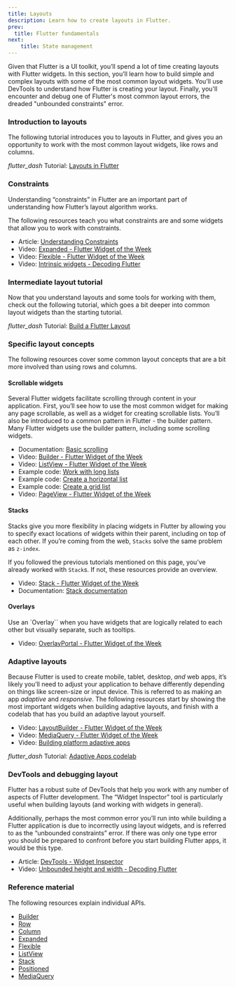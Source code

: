 ```yaml
---
title: Layouts
description: Learn how to create layouts in Flutter.
prev:
  title: Flutter fundamentals
next:
    title: State management
---
```


Given that Flutter is a UI toolkit, you’ll spend a lot of time creating layouts
with Flutter widgets. In this section, you’ll learn how to build simple and
complex layouts with some of the most common layout widgets.
You’ll use DevTools to understand how Flutter is creating your layout.
Finally, you'll encounter and debug one of Flutter's most common layout errors,
the dreaded "unbounded constraints" error.

### Introduction to layouts

The following tutorial introduces you to layouts in Flutter, and gives you an
opportunity to work with the most common layout widgets, like rows and columns.

<i class="material-symbols" aria-hidden="true">flutter_dash</i> Tutorial: [Layouts in Flutter][]

### Constraints

Understanding “constraints” in Flutter are an important part of understanding
how Flutter’s layout algorithm works.

The following resources teach you what constraints are and some widgets that
allow you to work with constraints.

* Article: [Understanding Constraints][]
* Video: [Expanded - Flutter Widget of the Week][]
* Video: [Flexible - Flutter Widget of the Week][]
* Video: [Intrinsic widgets - Decoding Flutter][]

### Intermediate layout tutorial

Now that you understand layouts and some tools for working with them, 
check out the following tutorial, which goes a bit deeper into common layout
widgets than the starting tutorial.

<i class="material-symbols" aria-hidden="true">flutter_dash</i> Tutorial: [Build a Flutter Layout][]

### Specific layout concepts

The following resources cover some common layout concepts
that are a bit more involved than using rows and columns.

#### Scrollable widgets

Several Flutter widgets facilitate scrolling through content in
your application. First, you’ll see how to use the most common widget for
making any page scrollable, as well as a widget for creating scrollable
lists. You’ll also be introduced to a common pattern in Flutter - the builder
pattern. Many Flutter widgets use the builder pattern, including some
scrolling widgets.

* Documentation: [Basic scrolling][]
* Video: [Builder - Flutter Widget of the Week][]
* Video: [ListView - Flutter Widget of the Week][]
* Example code: [Work with long lists][]
* Example code: [Create a horizontal list][]
* Example code: [Create a grid list][]
* Video: [PageView - Flutter Widget of the Week][]

#### Stacks

Stacks give you more flexibility in placing widgets in Flutter by allowing you
to specify exact locations of widgets within their parent, including on top of
each other. If you’re coming from the web, `Stacks` solve the same problem
as `z-index`.

If you followed the previous tutorials mentioned on this page, you’ve already
worked with `Stack`s. If not, these resources provide an overview.

* Video: [Stack - Flutter Widget of the Week][]
* Documentation: [Stack documentation][]

#### Overlays

Use an `Overlay`` when you have widgets that are logically related to each
other but visually separate, such as tooltips.

* Video: [OverlayPortal - Flutter Widget of the Week][]

### Adaptive layouts

Because Flutter is used to create mobile, tablet, desktop, _and_ web apps, it’s
likely you’ll need to adjust your application to behave differently depending on
things like screen-size or input device. This is referred to as making an app
_adaptive_ and _responsive_. The following resources start by
showing the most important widgets when building adaptive layouts, and finish
with a codelab that has you build an adaptive layout yourself.

* Video: [LayoutBuilder - Flutter Widget of the Week][]
* Video: [MediaQuery - Flutter Widget of the Week][]
* Video: [Building platform adaptive apps][]

<i class="material-symbols" aria-hidden="true">flutter_dash</i> Tutorial: [Adaptive Apps codelab][]

### DevTools and debugging layout

Flutter has a robust suite of DevTools that help you work with any number
of aspects of Flutter development. The “Widget Inspector” tool is particularly
useful when building layouts (and working with widgets in general).

Additionally, perhaps the most common error you’ll run into while building a
Flutter application is due to incorrectly using layout widgets, and is referred
to as the “unbounded constraints” error. If there was only one type error you
should be prepared to confront before you start building Flutter apps, it would be
this type.

* Article: [DevTools - Widget Inspector][]
* Video: [Unbounded height and width - Decoding Flutter][]

### Reference material

The following resources explain individual APIs.

- [Builder][]
- [Row][]
- [Column][]
- [Expanded][]
- [Flexible][]
- [ListView][]
- [Stack][]
- [Positioned][]
- [MediaQuery][]

[Layouts in Flutter]: /ui/layout
[Understanding Constraints]: /ui/layout/constraints
[Expanded - Flutter Widget of the Week]: https://www.youtube.com/watch?v=_rnZaagadyo
[Flexible - Flutter Widget of the Week]: https://www.youtube.com/watch?v=CI7x0mAZiY0
[Intrinsic widgets - Decoding Flutter]: https://www.youtube.com/watch?v=Si5XJ_IocEs
[Build a Flutter Layout]: /ui/layout/tutorial
[Basic scrolling]: /ui/layout/scrolling#basic-scrolling
[Builder - Flutter Widget of the Week]: https://www.youtube.com/watch?v=xXNOkIuSYuA
[ListView - Flutter Widget of the Week]: https://www.youtube.com/watch?v=KJpkjHGiI5A
[Work with long lists]: /cookbook/lists/long-lists
[Create a horizontal list]: /cookbook/lists/horizontal-list
[Create a grid list]: /cookbook/lists/grid-lists
[PageView - Flutter Widget of the Week]: https://www.youtube.com/watch?v=J1gE9xvph-A
[Stack - Flutter Widget of the Week]: https://www.youtube.com/watch?v=liEGSeD3Zt8
[Stack documentation]: /ui/layout#stack
[OverlayPortal - Flutter Widget of the Week]: https://www.youtube.com/watch?v=S0Ylpa44OAQ
[LayoutBuilder - Flutter Widget of the Week]: https://www.youtube.com/watch?v=IYDVcriKjsw
[MediaQuery - Flutter Widget of the Week]: https://www.youtube.com/watch?v=A3WrA4zAaPw
[Adaptive Apps codelab]: https://codelabs.developers.google.com/codelabs/flutter-adaptive-app
[Building platform adaptive apps]: https://www.youtube.com/watch?v=RCdeSKVt7LI
[DevTools - Widget Inspector]: /tools/devtools/inspector
[Unbounded height and width - Decoding Flutter]: https://www.youtube.com/watch?v=jckqXR5CrPI
[2D Scrolling]: https://www.youtube.com/watch?v=ppEdTo-VGcg
[Builder]: {{site.api}}/flutter/widgets/Builder-class.html
[Row]: {{site.api}}flutter/widgets/Row-class.html
[Column]: {{site.api}}flutter/widgets/Column-class.html
[Expanded]: {{site.api}}flutter/widgets/Expanded-class.html
[Flexible]: {{site.api}}flutter/widgets/Flexible-class.html
[ListView]: {{site.api}}flutter/widgets/ListView-class.html
[Stack]: {{site.api}}flutter/widgets/Stack-class.html
[Positioned]: {{site.api}}flutter/widgets/Positioned-class.html
[MediaQuery]: {{site.api}}flutter/widgets/MediaQuery-class.html